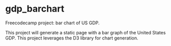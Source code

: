# gdp_barchart
Freecodecamp project: bar chart of US GDP.

This project will generate a static page with a bar graph of the United States GDP.
This project leverages the D3 library for chart generation.
